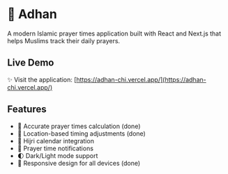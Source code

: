 # 🕌 Adhan

A modern Islamic prayer times application built with React and Next.js that helps Muslims track their daily prayers.

## Live Demo
✨ Visit the application: [https://adhan-chi.vercel.app/](https://adhan-chi.vercel.app/)

## Features

- 📅 Accurate prayer times calculation (done)
- 📍 Location-based timing adjustments (done)
- 🌙 Hijri calendar integration 
- 🔔 Prayer time notifications
- 🌓 Dark/Light mode support
- 📱 Responsive design for all devices (done)
